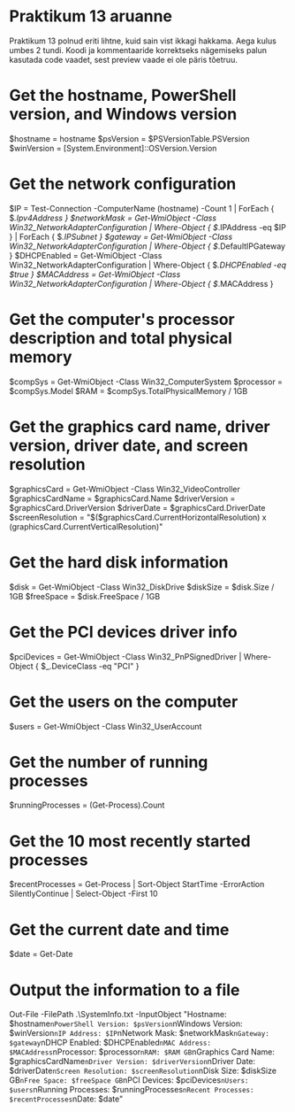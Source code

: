 # Praktikum 13 aruanne
Praktikum 13 polnud eriti lihtne, kuid sain vist ikkagi hakkama. Aega kulus umbes 2 tundi. Koodi ja kommentaaride korrektseks nägemiseks palun kasutada code vaadet, sest preview vaade ei ole päris tõetruu.

# Get the hostname, PowerShell version, and Windows version
$hostname = hostname
$psVersion = $PSVersionTable.PSVersion
$winVersion = [System.Environment]::OSVersion.Version

# Get the network configuration
$IP = Test-Connection -ComputerName (hostname) -Count 1 | ForEach { $_.Ipv4Address }
$networkMask = Get-WmiObject -Class Win32_NetworkAdapterConfiguration | Where-Object { $_.IPAddress -eq $IP } | ForEach { $_.IPSubnet }
$gateway = Get-WmiObject -Class Win32_NetworkAdapterConfiguration | Where-Object { $_.DefaultIPGateway }
$DHCPEnabled = Get-WmiObject -Class Win32_NetworkAdapterConfiguration | Where-Object { $_.DHCPEnabled -eq $true }
$MACAddress = Get-WmiObject -Class Win32_NetworkAdapterConfiguration | Where-Object { $_.MACAddress }

# Get the computer's processor description and total physical memory
$compSys = Get-WmiObject -Class Win32_ComputerSystem
$processor = $compSys.Model
$RAM = $compSys.TotalPhysicalMemory / 1GB

# Get the graphics card name, driver version, driver date, and screen resolution
$graphicsCard = Get-WmiObject -Class Win32_VideoController
$graphicsCardName = $graphicsCard.Name
$driverVersion = $graphicsCard.DriverVersion
$driverDate = $graphicsCard.DriverDate
$screenResolution = "$($graphicsCard.CurrentHorizontalResolution) x $($graphicsCard.CurrentVerticalResolution)"

# Get the hard disk information
$disk = Get-WmiObject -Class Win32_DiskDrive
$diskSize = $disk.Size / 1GB
$freeSpace = $disk.FreeSpace / 1GB

# Get the PCI devices driver info
$pciDevices = Get-WmiObject -Class Win32_PnPSignedDriver | Where-Object { $_.DeviceClass -eq "PCI" }

# Get the users on the computer
$users = Get-WmiObject -Class Win32_UserAccount

# Get the number of running processes
$runningProcesses = (Get-Process).Count

# Get the 10 most recently started processes
$recentProcesses = Get-Process | Sort-Object StartTime -ErrorAction SilentlyContinue | Select-Object -First 10

# Get the current date and time
$date = Get-Date

# Output the information to a file
Out-File -FilePath .\SystemInfo.txt -InputObject "Hostname: $hostname`nPowerShell Version: $psVersion`nWindows Version: $winVersion`nIP Address: $IP`nNetwork Mask: $networkMask`nGateway: $gateway`nDHCP Enabled: $DHCPEnabled`nMAC Address: $MACAddress`nProcessor: $processor`nRAM: $RAM GB`nGraphics Card Name: $graphicsCardName`nDriver Version: $driverVersion`nDriver Date: $driverDate`nScreen Resolution: $screenResolution`nDisk Size: $diskSize GB`nFree Space: $freeSpace GB`nPCI Devices: $pciDevices`nUsers: $users`nRunning Processes: $runningProcesses`nRecent Processes: $recentProcesses`nDate: $date"

